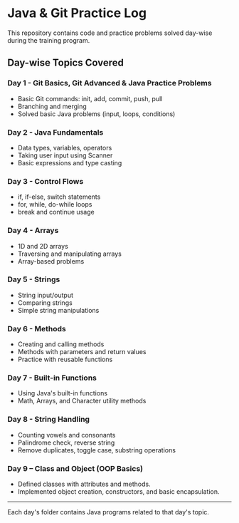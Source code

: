 # Java & Git Practice Log

This repository contains code and practice problems solved day-wise during the training program.

## Day-wise Topics Covered

### Day 1 - Git Basics, Git Advanced & Java Practice Problems
- Basic Git commands: init, add, commit, push, pull
- Branching and merging
- Solved basic Java problems (input, loops, conditions)

### Day 2 - Java Fundamentals
- Data types, variables, operators
- Taking user input using Scanner
- Basic expressions and type casting

### Day 3 - Control Flows
- if, if-else, switch statements
- for, while, do-while loops
- break and continue usage

### Day 4 - Arrays
- 1D and 2D arrays
- Traversing and manipulating arrays
- Array-based problems

### Day 5 - Strings
- String input/output
- Comparing strings
- Simple string manipulations

### Day 6 - Methods
- Creating and calling methods
- Methods with parameters and return values
- Practice with reusable functions

### Day 7 - Built-in Functions
- Using Java's built-in functions
- Math, Arrays, and Character utility methods

### Day 8 - String Handling
- Counting vowels and consonants
- Palindrome check, reverse string
- Remove duplicates, toggle case, substring operations

### Day 9 – Class and Object (OOP Basics)
- Defined classes with attributes and methods.
- Implemented object creation, constructors, and basic encapsulation.

---

Each day's folder contains Java programs related to that day's topic.
